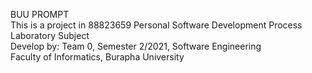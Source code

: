 BUU PROMPT  
This is a project in 88823659 Personal Software Development Process Laboratory Subject  
Develop by: Team 0, Semester 2/2021, Software Engineering  
Faculty of Informatics, Burapha University
